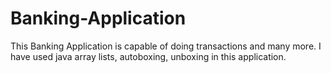 # Banking-Application
This Banking Application is capable of doing transactions and many more. I have used java array lists, autoboxing, unboxing in this application.
